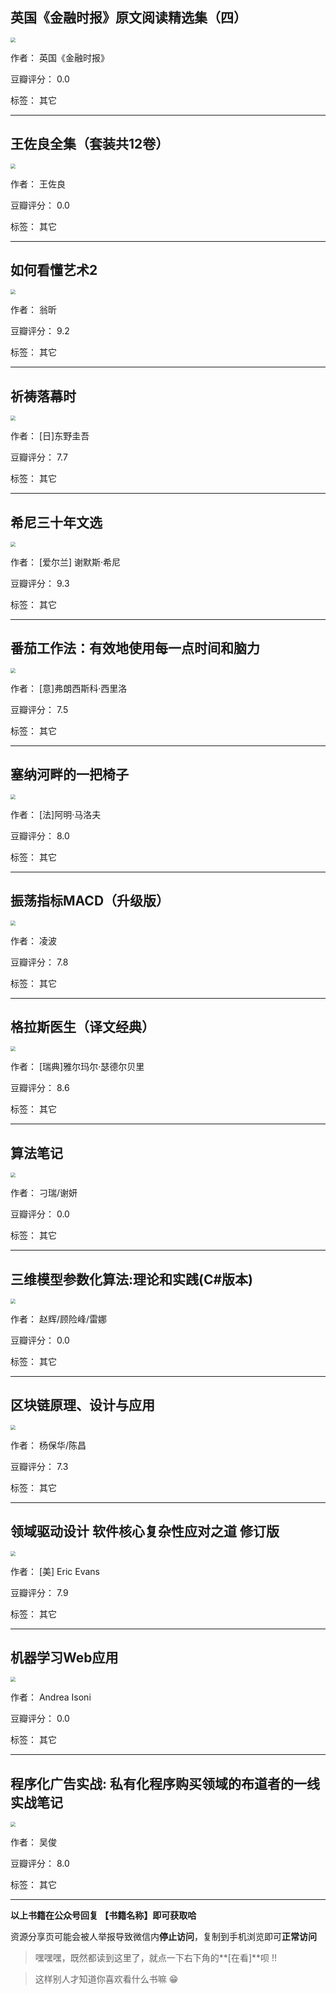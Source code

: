 ## 英国《金融时报》原文阅读精选集（四）

<img src="https://www.aibooks.cc/wp-content/uploads/2019/11/2019111907431632.jpg" style="zoom:50%;" />

作者： 英国《金融时报》

豆瓣评分：  0.0

标签： 其它


---

## 王佐良全集（套装共12卷）

<img src="https://www.aibooks.cc/wp-content/uploads/2019/11/2019111907355823.jpg" style="zoom:50%;" />

作者： 王佐良

豆瓣评分：  0.0

标签： 其它


---

## 如何看懂艺术2

<img src="https://www.aibooks.cc/wp-content/uploads/2019/11/2019111907312932.jpg" style="zoom:50%;" />

作者： 翁昕

豆瓣评分：  9.2

标签： 其它


---

## 祈祷落幕时

<img src="https://www.aibooks.cc/wp-content/uploads/2019/11/2019111907280238.jpg" style="zoom:50%;" />

作者： [日]东野圭吾 

豆瓣评分：  7.7

标签： 其它


---

## 希尼三十年文选

<img src="https://www.aibooks.cc/wp-content/uploads/2019/11/2019111907231199.jpg" style="zoom:50%;" />

作者： [爱尔兰] 谢默斯·希尼

豆瓣评分：  9.3

标签： 其它


---

## 番茄工作法：有效地使用每一点时间和脑力

<img src="https://www.aibooks.cc/wp-content/uploads/2019/11/2019111907185438.jpg" style="zoom:50%;" />

作者： [意]弗朗西斯科·西里洛

豆瓣评分：  7.5

标签： 其它


---

## 塞纳河畔的一把椅子

<img src="https://www.aibooks.cc/wp-content/uploads/2019/11/2019111907141173.jpg" style="zoom:50%;" />

作者： [法]阿明·马洛夫

豆瓣评分：  8.0

标签： 其它


---

## 振荡指标MACD（升级版）

<img src="https://www.aibooks.cc/wp-content/uploads/2019/11/2019111907080096.jpg" style="zoom:50%;" />

作者： 凌波

豆瓣评分：  7.8

标签： 其它


---

## 格拉斯医生（译文经典）

<img src="https://www.aibooks.cc/wp-content/uploads/2019/11/2019111907031884.jpg" style="zoom:50%;" />

作者： [瑞典]雅尔玛尔·瑟德尔贝里

豆瓣评分：  8.6

标签： 其它


---

## 算法笔记

<img src="https://www.aibooks.cc/wp-content/uploads/2019/11/2019111906372859.jpg" style="zoom:50%;" />

作者： 刁瑞/谢妍

豆瓣评分：  0.0

标签： 其它


---

## 三维模型参数化算法:理论和实践(C#版本)

<img src="https://www.aibooks.cc/wp-content/uploads/2019/11/2019111906341862.jpg" style="zoom:50%;" />

作者： 赵辉/顾险峰/雷娜

豆瓣评分：  0.0

标签： 其它


---

## 区块链原理、设计与应用

<img src="https://www.aibooks.cc/wp-content/uploads/2019/11/2019111906285285.jpg" style="zoom:50%;" />

作者： 杨保华/陈昌 

豆瓣评分：  7.3

标签： 其它


---

## 领域驱动设计 软件核心复杂性应对之道 修订版

<img src="https://www.aibooks.cc/wp-content/uploads/2019/11/2019111906254445.jpg" style="zoom:50%;" />

作者： [美] Eric Evans 

豆瓣评分：  7.9

标签： 其它


---

## 机器学习Web应用

<img src="https://www.aibooks.cc/wp-content/uploads/2019/11/2019111906184877.jpg" style="zoom:50%;" />

作者： Andrea Isoni

豆瓣评分：  0.0

标签： 其它


---

## 程序化广告实战: 私有化程序购买领域的布道者的一线实战笔记

<img src="https://www.aibooks.cc/wp-content/uploads/2019/11/2019111906133255.jpg" style="zoom:50%;" />

作者： 吴俊 

豆瓣评分：  8.0

标签： 其它


---


**以上书籍在公众号回复 【书籍名称】即可获取哈** 


资源分享页可能会被人举报导致微信内**停止访问**，复制到手机浏览即可**正常访问**


> 嘿嘿嘿，既然都读到这里了，就点一下右下角的**[在看]**呗 !!

> 

> 这样别人才知道你喜欢看什么书嘛 😁

